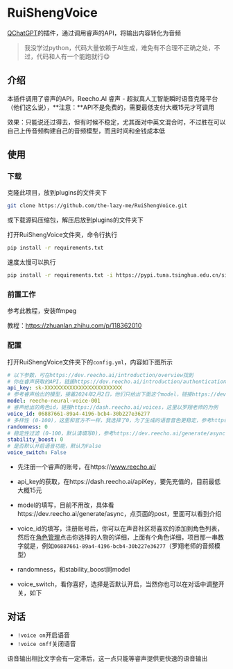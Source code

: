 # RuiShengVoice

[QChatGPT](https://github.com/RockChinQ/QChatGPT)的插件，通过调用睿声的API，将输出内容转化为音频

> 我没学过python，代码大量依赖于AI生成，难免有不合理不正确之处，不过，代码和人有一个能跑就行😋

## 介绍

本插件调用了睿声的API，Reecho.AI 睿声 - 超拟真人工智能瞬时语音克隆平台（他们这么说），**注意：**API不是免费的，需要最低支付大概15元才可调用

效果：只能说还过得去，但有时候不稳定，尤其面对中英文混合时，不过胜在可以自己上传音频构建自己的音频模型，而且时间和金钱成本低

## 使用

### 下载

克隆此项目，放到plugins的文件夹下

```bash
git clone https://github.com/the-lazy-me/RuiShengVoice.git
```

或下载源码压缩包，解压后放到plugins的文件夹下

打开RuiShengVoice文件夹，命令行执行

```bash
pip install -r requirements.txt
```

速度太慢可以执行

```bash
pip install -r requirements.txt -i https://pypi.tuna.tsinghua.edu.cn/simple some-package
```

### 前置工作

参考此教程，安装ffmpeg

教程：https://zhuanlan.zhihu.com/p/118362010

### 配置

打开RuiShengVoice文件夹下的`config.yml`，内容如下图所示

```yaml
# 以下参数，可在https://dev.reecho.ai/introduction/overview找到
# 你在睿声获取的API，链接https://dev.reecho.ai/introduction/authentication
api_key: sk-XXXXXXXXXXXXXXXXXXXXXXXXX
# 参考睿声给出的模型，接着2024年2月2日，他们只给出下面这个model，链接https://dev.reecho.ai/generate/async
model: reecho-neural-voice-001
# 睿声给出的角色id，链接https://dash.reecho.ai/voices，这里以罗翔老师的为例
voice_id: 06887661-89a4-4196-bcb4-30b227e36277
# 多样性 (0-100)，这里和官方不一样，我选择了0，为了生成的语音音色更稳定，参考https://dev.reecho.ai/generate/async
randomness: 0
# 稳定性过滤 (0-100，默认请填写0)，参考https://dev.reecho.ai/generate/async
stability_boost: 0
# 是否默认开启语音功能，默认为False
voice_switch: False
```

- 先注册一个睿声的账号，在https://www.reecho.ai/

- api_key的获取，在https://dash.reecho.ai/apiKey，要先充值的，目前最低大概15元

- model的填写，目前不用改，具体看https://dev.reecho.ai/generate/async，点页面的post，里面可以看到介绍

- voice_id的填写，注册账号后，你可以在声音社区将喜欢的添加到角色列表，然后在[角色管理](https://dash.reecho.ai/voices)点击你选择的人物的详细，上面有个角色详细，项目那一串数字就是，例如`06887661-89a4-4196-bcb4-30b227e36277`（罗翔老师的音频模型）

- randomness，和stability_boost同model

- voice_switch，看你喜好，选择是否默认开启，当然你也可以在对话中调整开关，如下

## 对话

- `!voice on`开启语音
- `!voice onff`关闭语音

语音输出相比文字会有一定滞后，这一点只能等睿声提供更快速的语音输出

